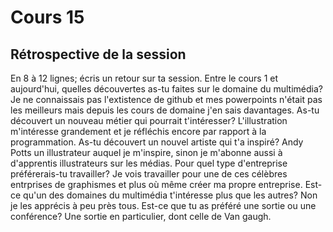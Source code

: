 # Cours 15
## Rétrospective de la session

En 8 à 12 lignes; écris un retour sur ta session. Entre le cours 1 et aujourd'hui, quelles découvertes as-tu faites sur le domaine du multimédia? Je ne connaissais pas l'extistence de github et mes powerpoints n'était pas les meilleurs mais depuis les cours de domaine j'en sais davantages.
As-tu découvert un nouveau métier qui pourrait t'intéresser? L'illustration m'intéresse grandement et je réfléchis encore par rapport à la programmation. 
As-tu découvert un nouvel artiste qui t'a inspiré? Andy Potts un illustrateur auquel je m'inspire, sinon je m'abonne aussi à d'apprentis illustrateurs sur les médias.  Pour quel type d'entreprise préférerais-tu travailler? Je vois travailler pour une de ces célèbres entrprises de graphismes et plus où même créer ma propre entreprise. Est-ce qu'un des domaines du multimédia t'intéresse plus que les autres? Non je les apprécis à peu près tous.
Est-ce que tu as préféré une sortie ou une conférence? Une sortie en particulier, dont celle de Van gaugh.
